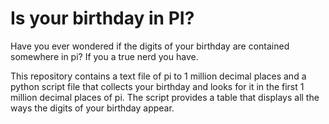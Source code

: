 # Is your birthday in PI?

Have you ever wondered if the digits of your birthday are contained somewhere
in pi? If you a true nerd you have. 

This repository contains a text file of pi to 1 million decimal places and a 
python script file that collects your birthday and looks for it in the 
first 1 million decimal places of pi. The script provides a table that displays 
all the ways the digits of your birthday appear.
